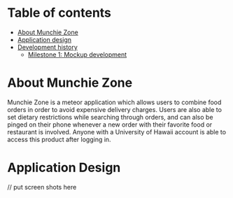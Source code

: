 # Table of contents

* [About Munchie Zone](#about-munchiezone)
* [Application design](#application-design)
* [Development history](#development-history)
  * [Milestone 1: Mockup development](#milestone-1-mockup-development)


# About Munchie Zone

Munchie Zone is a meteor application which allows users to combine food orders in order to avoid expensive delivery charges. Users are also able to set dietary restrictions while searching through orders, and can also be pinged on their phone whenever a new order with their favorite food or restaurant is involved. Anyone with a University of Hawaii account is able to access this product after logging in. 

# Application Design
// put screen shots here
